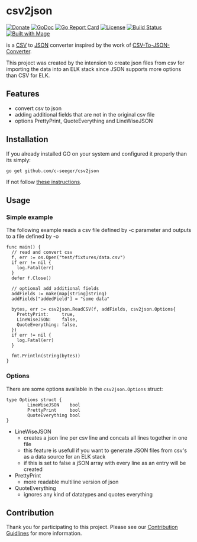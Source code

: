 # csv2json

[![Donate](https://img.shields.io/badge/Donate-PayPal-green.svg)](https://www.paypal.com/cgi-bin/webscr?cmd=_s-xclick&hosted_button_id=VBXHBYFU44T5W&source=url)
[![GoDoc](https://img.shields.io/badge/godoc-reference-green.svg)](https://godoc.org/github.com/c-seeger/csv2json)
[![Go Report Card](https://goreportcard.com/badge/github.com/c-seeger/csv2json)](https://goreportcard.com/report/github.com/c-seeger/csv2json)
[![License](https://img.shields.io/badge/license-MIT-blue.svg)](https://github.com/c-seeger/csv2json/blob/master/LICENSE)
[![Build Status](https://travis-ci.com/c-seeger/csv2json.svg?branch=master)](https://travis-ci.com/c-seeger/csv2json)
[![Built with Mage](https://magefile.org/badge.svg)](https://magefile.org)

is a [CSV](https://en.wikipedia.org/wiki/Comma-separated_values) to [JSON](https://en.wikipedia.org/wiki/JSON) converter inspired by the work of [CSV-To-JSON-Converter](https://github.com/Ahmad-Magdy/CSV-To-JSON-Converter).

This project was created by the intension to create json files from csv for importing the data into an ELK stack since JSON supports more options than CSV for ELK.

## Features

- convert csv to json
- adding additional fields that are not in the original csv file
- options PrettyPrint, QuoteEverything and LineWiseJSON

## Installation

If you already installed GO on your system and configured it properly than its simply:

```
go get github.com/c-seeger/csv2json
```

If not follow [these instructions](https://nats.io/documentation/tutorials/go-install/).

## Usage

### Simple example

The following example reads a csv file defined by -c parameter and outputs to a file defined by -o

```
func main() {
  // read and convert csv
  f, err := os.Open("test/fixtures/data.csv")
  if err != nil {
    log.Fatal(err)
  }
  defer f.Close()

  // optional add additional fields
  addFields := make(map[string]string)
  addFields["addedField"] = "some data"

  bytes, err := csv2json.ReadCSV(f, addFields, csv2json.Options{
    PrettyPrint:     true,
    LineWiseJSON:    false,
    QuoteEverything: false,
  })
  if err != nil {
    log.Fatal(err)
  }

  fmt.Println(string(bytes))
}

```

### Options

There are some options available in the `csv2json.Options` struct:

```
type Options struct {
        LineWiseJSON    bool
        PrettyPrint     bool
        QuoteEverything bool
}
```

- LineWiseJSON
  - creates a json line per csv line and concats all lines together in one file
  - this feature is usefull if you want to generate JSON files from csv's as a data source for an ELK stack
  - if this is set to false a jSON array with every line as an entry will be created
- PrettyPrint
  - more readable multiline version of json
- QuoteEverything
  - ignores any kind of datatypes and quotes everything

## Contribution

Thank you for participating to this project.
Please see our [Contribution Guidlines](https://github.com/c-seeger/csv2json/blob/master/CONTRIBUTING.md) for more information.
